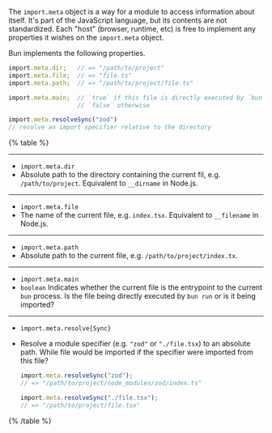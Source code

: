 The `import.meta` object is a way for a module to access information about itself. It's part of the JavaScript language, but its contents are not standardized. Each "host" (browser, runtime, etc) is free to implement any properties it wishes on the `import.meta` object.

Bun implements the following properties.

```ts#/path/to/project/file.ts
import.meta.dir;   // => "/path/to/project"
import.meta.file;  // => "file.ts"
import.meta.path;  // => "/path/to/project/file.ts"

import.meta.main;  // `true` if this file is directly executed by `bun run`
                   // `false` otherwise

import.meta.resolveSync("zod")
// resolve an import specifier relative to the directory
```

{% table %}

---

- `import.meta.dir`
- Absolute path to the directory containing the current fil, e.g. `/path/to/project`. Equivalent to `__dirname` in Node.js.

---

- `import.meta.file`
- The name of the current file, e.g. `index.tsx`. Equivalent to `__filename` in Node.js.

---

- `import.meta.path`
- Absolute path to the current file, e.g. `/path/to/project/index.tx`.

---

- `import.meta.main`
- `boolean` Indicates whether the current file is the entrypoint to the current `bun` process. Is the file being directly executed by `bun run` or is it being imported?

---

- `import.meta.resolve{Sync}`
- Resolve a module specifier (e.g. `"zod"` or `"./file.tsx`) to an absolute path. While file would be imported if the specifier were imported from this file?

  ```ts
  import.meta.resolveSync("zod");
  // => "/path/to/project/node_modules/zod/index.ts"

  import.meta.resolveSync("./file.tsx");
  // => "/path/to/project/file.tsx"
  ```

{% /table %}
